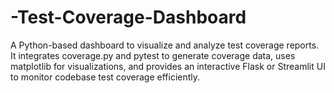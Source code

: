 # -Test-Coverage-Dashboard
A Python-based dashboard to visualize and analyze test coverage reports. It integrates coverage.py and pytest to generate coverage data, uses matplotlib for visualizations, and provides an interactive Flask or Streamlit UI to monitor codebase test coverage efficiently.
